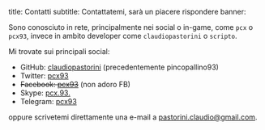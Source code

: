 title: Contatti
subtitle: Contattatemi, sarà un piacere rispondere
banner:

Sono conosciuto in rete, principalmente nei social o in-game, come `pcx`
o `pcx93`, invece in ambito developer come `claudiopastorini` o `scripto`.

Mi trovate sui principali social:

<ul>
    <li class="contacts" data-type="github">GitHub: <a href="https://github.com/claudiopastorini" target="_blank">claudiopastorini</a> (precedentemente pincopallino93)</li>
    <li class="contacts" data-type="twitter">Twitter: <a href="https://twitter.com/pcx93" target="_blank">pcx93</a></li>
    <li class="contacts" data-type="facebook"><del>Facebook: <a href="https://www.facebook.com/pcx93" target="_blank">pcx93</a></del> (non adoro FB)</li> 
    <li class="contacts" data-type="skype">Skype: <a href="skype:pcx.93.?call" target="_blank">pcx.93.</a></li>
    <li class="contacts" data-type="telegram">Telegram: <a href="https://telegram.me/pcx93" target="_blank">pcx93</a></li>
</ul>

oppure scrivetemi direttamente una e-mail a <a href="mailto:pastorini.claudio@gmail.com">pastorini.claudio@gmail.com</a>.